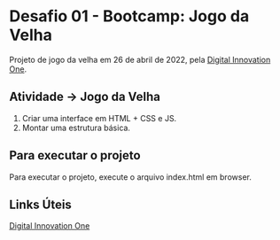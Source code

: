 # Desafio 01 - Bootcamp: Jogo da Velha

Projeto de jogo da velha em 26 de abril de 2022, pela [Digital Innovation One](https://digitalinnovation.one/).

## Atividade -> Jogo da Velha

1. Criar uma interface em HTML + CSS e JS.
2. Montar uma estrutura básica.

## Para executar o projeto

Para executar o projeto, execute o arquivo index.html em browser.

## Links Úteis

[Digital Innovation One](https://digitalinnovation.one/)